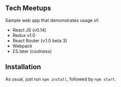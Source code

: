 Tech Meetups
--
Sample web app that demonstrates usage of:
* React JS (v0.14)
* Redux v1.0
* React Router (v.1.0 beta 3)
* Webpack
* ES.later (coolness)

Installation
--
As usual, just run `npm install`, followed by `npm start`.
